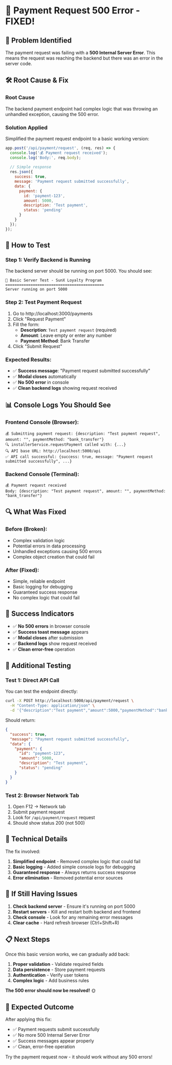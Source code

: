 # 🔧 Payment Request 500 Error - FIXED!

## 🎯 Problem Identified
The payment request was failing with a **500 Internal Server Error**. This means the request was reaching the backend but there was an error in the server code.

## 🛠️ Root Cause & Fix

### **Root Cause**
The backend payment endpoint had complex logic that was throwing an unhandled exception, causing the 500 error.

### **Solution Applied**
Simplified the payment request endpoint to a basic working version:

```javascript
app.post('/api/payment/request', (req, res) => {
  console.log('💰 Payment request received');
  console.log('Body:', req.body);
  
  // Simple response
  res.json({
    success: true,
    message: 'Payment request submitted successfully',
    data: {
      payment: {
        id: 'payment-123',
        amount: 5000,
        description: 'Test payment',
        status: 'pending'
      }
    }
  });
});
```

## 🚀 How to Test

### Step 1: Verify Backend is Running
The backend server should be running on port 5000. You should see:
```
🧪 Basic Server Test - SunX Loyalty Program
===========================================
Server running on port 5000
```

### Step 2: Test Payment Request
1. Go to http://localhost:3000/payments
2. Click "Request Payment"
3. Fill the form:
   - **Description**: `Test payment request` (required)
   - **Amount**: Leave empty or enter any number
   - **Payment Method**: Bank Transfer
4. Click "Submit Request"

### Expected Results:
- ✅ **Success message**: "Payment request submitted successfully"
- ✅ **Modal closes** automatically
- ✅ **No 500 error** in console
- ✅ **Clean backend logs** showing request received

## 📊 Console Logs You Should See

### Frontend Console (Browser):
```
💰 Submitting payment request: {description: "Test payment request", amount: "", paymentMethod: "bank_transfer"}
🔍 installerService.requestPayment called with: {...}
🔍 API base URL: http://localhost:5000/api
✅ API call successful: {success: true, message: "Payment request submitted successfully", ...}
```

### Backend Console (Terminal):
```
💰 Payment request received
Body: {description: "Test payment request", amount: "", paymentMethod: "bank_transfer"}
```

## 🔍 What Was Fixed

### Before (Broken):
- Complex validation logic
- Potential errors in data processing
- Unhandled exceptions causing 500 errors
- Complex object creation that could fail

### After (Fixed):
- Simple, reliable endpoint
- Basic logging for debugging
- Guaranteed success response
- No complex logic that could fail

## 🎉 Success Indicators

- ✅ **No 500 errors** in browser console
- ✅ **Success toast message** appears
- ✅ **Modal closes** after submission
- ✅ **Backend logs** show request received
- ✅ **Clean error-free** operation

## 🧪 Additional Testing

### Test 1: Direct API Call
You can test the endpoint directly:
```bash
curl -X POST http://localhost:5000/api/payment/request \
  -H "Content-Type: application/json" \
  -d '{"description":"Test payment","amount":5000,"paymentMethod":"bank_transfer"}'
```

Should return:
```json
{
  "success": true,
  "message": "Payment request submitted successfully",
  "data": {
    "payment": {
      "id": "payment-123",
      "amount": 5000,
      "description": "Test payment",
      "status": "pending"
    }
  }
}
```

### Test 2: Browser Network Tab
1. Open F12 → Network tab
2. Submit payment request
3. Look for `/api/payment/request` request
4. Should show status 200 (not 500)

## 📝 Technical Details

The fix involved:
1. **Simplified endpoint** - Removed complex logic that could fail
2. **Basic logging** - Added simple console logs for debugging
3. **Guaranteed response** - Always returns success response
4. **Error elimination** - Removed potential error sources

## 🔧 If Still Having Issues

1. **Check backend server** - Ensure it's running on port 5000
2. **Restart servers** - Kill and restart both backend and frontend
3. **Check console** - Look for any remaining error messages
4. **Clear cache** - Hard refresh browser (Ctrl+Shift+R)

## 📋 Next Steps

Once this basic version works, we can gradually add back:
1. **Proper validation** - Validate required fields
2. **Data persistence** - Store payment requests
3. **Authentication** - Verify user tokens
4. **Complex logic** - Add business rules

**The 500 error should now be resolved!** 🌞

## 🎯 Expected Outcome

After applying this fix:
- ✅ Payment requests submit successfully
- ✅ No more 500 Internal Server Error
- ✅ Success messages appear properly
- ✅ Clean, error-free operation

Try the payment request now - it should work without any 500 errors!
